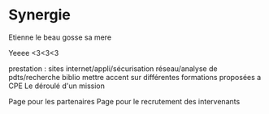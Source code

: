 # Synergie

Etienne le beau gosse sa mere

Yeeee <3<3<3

prestation : sites internet/appli/sécurisation réseau/analyse de pdts/recherche biblio
mettre accent sur différentes formations proposées a CPE
Le déroulé d'un mission


Page pour les partenaires 
Page pour le recrutement des intervenants
